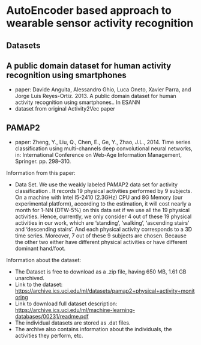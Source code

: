 AutoEncoder based approach to wearable sensor activity recognition
==================================================================

Datasets
--------

## A public domain dataset for human activity recognition using smartphones
  - paper: Davide Anguita, Alessandro Ghio, Luca Oneto, Xavier Parra, and Jorge Luis Reyes-Ortiz. 2013. A public domain dataset for human activity recognition using smartphones.. In ESANN
  - dataset from original Activity2Vec paper

## PAMAP2
  - paper: Zheng, Y., Liu, Q., Chen, E., Ge, Y., Zhao, J.L., 2014. Time series classification using multi-channels deep convolutional neural networks, in: International Conference on Web-Age Information Management, Springer. pp. 298–310.
  
Information from this paper:
  - Data Set. We use the weakly labeled PAMAP2 data set for activity classification . It records 19 physical activities performed by 9 subjects. On a machine
with Intel I5-2410 (2.3GHz) CPU and 8G Memory (our experimental platform),
according to the estimation, it will cost nearly a month for 1-NN (DTW-5%) on
this data set if we use all the 19 physical activities. Hence, currently, we only
consider 4 out of these 19 physical activities in our work, which are ‘standing’,
‘walking’, ‘ascending stairs’ and ‘descending stairs’. And each physical activity
corresponds to a 3D time series. Moreover, 7 out of these 9 subjects are chosen.
Because the other two either have different physical activities or have different
dominant hand/foot.

Information about the dataset:
  - The Dataset is free to download as a .zip file, having 650 MB, 1.61 GB unarchived.
  - Link to the dataset: https://archive.ics.uci.edu/ml/datasets/pamap2+physical+activity+monitoring
  - Link to download full dataset description: https://archive.ics.uci.edu/ml/machine-learning-databases/00231/readme.pdf
  - The individual datasets are stored as .dat files.
  - The archive also contains information about the individuals, the activities they perform, etc.
